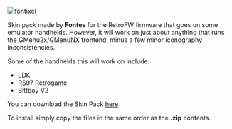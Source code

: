 ![fontixel](https://user-images.githubusercontent.com/16083854/58358037-30547880-7e4b-11e9-80d9-b8342b2f26c5.png)

Skin pack made by **Fontes** for the RetroFW firmware that goes on some emulator handhelds. However, it will work on just about anything that runs the GMenu2x/GMenuNX frontend, minus a few minor iconography inconsistencies.

Some of the handhelds this will work on include:
- LDK
- RS97 Retrogame
- Bittboy V2

You can download the Skin Pack [here](https://drive.google.com/file/d/1FuVmCVel9MvcO7ViNFqWUSS7DUMNkaqU/view?usp=sharing)

To install simply copy the files in the same order as the **.zip** contents.